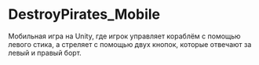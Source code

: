 # DestroyPirates_Mobile
Мобильная игра на Unity, где игрок управляет кораблём с помощью левого стика, а стреляет с помощью двух кнопок, которые отвечают за левый и правый борт.
